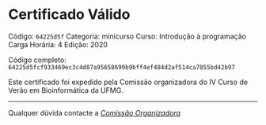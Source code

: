 # Certificado Válido

Código: `64225d5f`
Categoria: minicurso
Curso: Introdução à programação
Carga Horária: 4
Edição: 2020


Código completo: `64225d5fcf933469ec3c4d87a95658699b9bff4ef484d2af514ca7855bd42b97`


Este certificado foi expedido pela Comissão organizadora do IV Curso de Verão em Bioinformática da UFMG.

----

Qualquer dúvida contacte a [_Comissão Organizadora_](<mailto:cursobioinfoufmg@gmail.com$subject=[Certificados]>)

